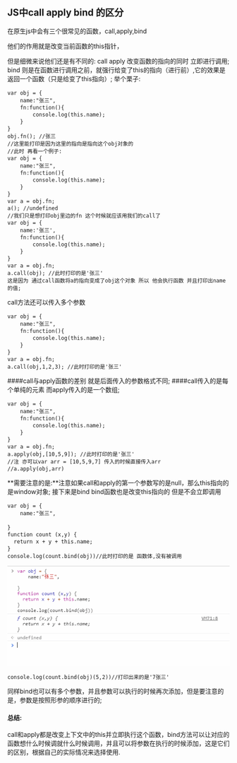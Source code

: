## JS中call apply bind 的区分

在原生js中会有三个很常见的函数，call,apply,bind

他们的作用就是改变当前函数的this指针，

但是细微来说他们还是有不同的:
call apply 改变函数的指向的同时 立即进行调用;
bind 则是在函数进行调用之前，就强行给变了this的指向（进行前）,它的效果是返回一个函数（只是给变了this指向）;
举个栗子:
```
var obj = {
    name:"张三",
    fn:function(){
        console.log(this.name);
    }
}
obj.fn(); //张三
//这里能打印是因为这里的指向是指向这个obj对象的 
//此时 再看一个例子:
var obj = {
    name:"张三",
    fn:function(){
        console.log(this.name);
    }
}
var a = obj.fn;
a(); //undefined
//我们只是想打印obj里边的fn 这个时候就应该用我们的call了
var obj = {
    name:'张三',
    fn:function(){
        console.log(this.name);
    }
}
var a = obj.fn;
a.call(obj); //此时打印的是'张三'
这是因为 通过call函数将a的指向变成了obj这个对象 所以 他会执行函数 并且打印出name的值;
```
call方法还可以传入多个参数 
```
var obj = {
    name:"张三",
    fn:function(){
        console.log(this.name);
    }
}
var a = obj.fn;
a.call(obj,1,2,3); //此时打印的是'张三'
```
####call与apply函数的差别 就是后面传入的参数格式不同;
####call传入的是每个单纯的元素 而apply传入的是一个数组;
```
var obj = {
    name:"张三",
    fn:function(){
        console.log(this.name);
    }
}
var a = obj.fn;
a.apply(obj,[10,5,9]); //此时打印的是'张三'
//注 亦可以var arr = [10,5,9,7] 传入的时候直接传入arr
//a.apply(obj,arr) 
```
**需要注意的是:**注意如果call和apply的第一个参数写的是null，那么this指向的是window对象;
接下来是bind
bind函数也是改变this指向的 但是不会立即调用 
```
var obj = {
    name:"张三",
 
}
function count (x,y) {
  return x + y + this.name;
}
console.log(count.bind(obj))//此时打印的是 函数体,没有被调用
```
![bind.png](/docs/.vuepress/public/image/console.png)

```
console.log(count.bind(obj)(5,2))//打印出来的是'7张三'
```
同样bind也可以有多个参数，并且参数可以执行的时候再次添加，但是要注意的是，参数是按照形参的顺序进行的;
#### 总结:
  call和apply都是改变上下文中的this并立即执行这个函数，bind方法可以让对应的函数想什么时候调就什么时候调用，并且可以将参数在执行的时候添加，这是它们的区别，根据自己的实际情况来选择使用.




